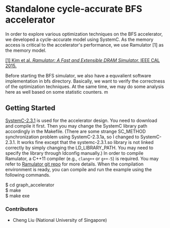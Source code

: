 # Standalone cycle-accurate BFS accelerator
In order to explore various optimization techniques on the BFS accelerator, 
we developed a cycle-accurate model using SystemC. As the memory access is 
critical to the accelerator's performance, we use Ramulator \[1\] as the memory model.

[\[1\] Kim et al. *Ramulator: A Fast and Extensible DRAM Simulator.* IEEE CAL
2015.](https://users.ece.cmu.edu/~omutlu/pub/ramulator_dram_simulator-ieee-cal15.pdf)  

Before starting the BFS simulator, we also have a equvalient software implementation in 
bfs directory. Basically, we want to verify the correctness of the optimization techniques. 
At the same time, we may do some analysis here as well based on some statistic counters. m

## Getting Started
[SystemC-2.3.1](http://accellera.org/downloads/standards/systemc) 
is used for the accelerator design. You need to download and compile it first. Then 
you may change the SystemC library path accordingly in the Makefile. 
(There are some strange SC_METHOD synchronization problem using SystemC-2.3.1a, so I changed 
to SystemC-2.3.1. It works fine except that the systemc-2.3.1.so library is not linked correctly 
by simply changing the LD_LIBRARY_PATH. You may need to specify the library through ldconfig manually.)
In order to compile Ramulator, a C++11 compiler (e.g., `clang++` or `g++-5`) is required. 
You may refer to [Ramulator git repo](https://github.com/CMU-SAFARI/ramulator) 
for more details. When the compilation environment is ready, you can compile 
and run the example using the following commands.   

$ cd graph_accelerator  
$ make   
$ make exe 
       
### Contributors
- Cheng Liu (National University of Singapore) 
